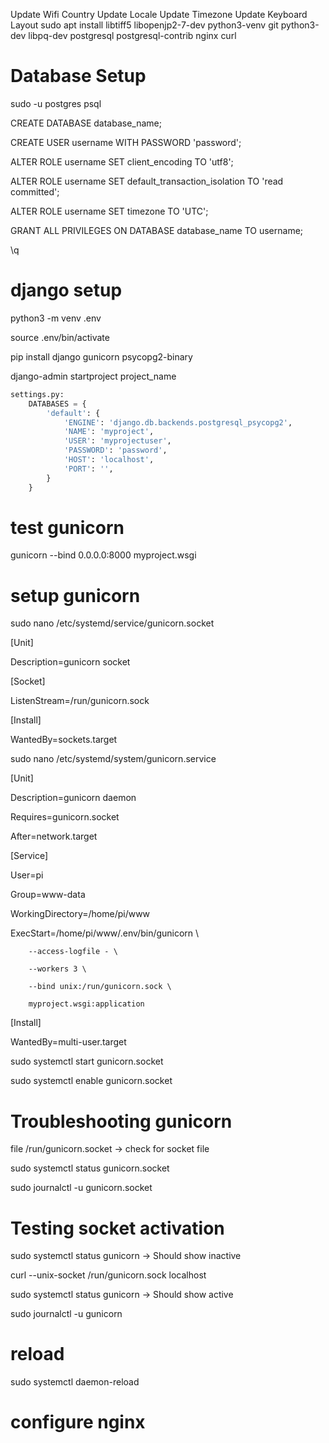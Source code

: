 Update Wifi Country
Update Locale
Update Timezone
Update Keyboard Layout
sudo apt install libtiff5 libopenjp2-7-dev python3-venv git python3-dev libpq-dev postgresql postgresql-contrib nginx curl

# Database Setup
sudo -u postgres psql

CREATE DATABASE database_name;

CREATE USER username WITH PASSWORD 'password';

ALTER ROLE username SET client_encoding TO 'utf8';

ALTER ROLE username SET default_transaction_isolation TO 'read committed';

ALTER ROLE username SET timezone TO 'UTC';

GRANT ALL PRIVILEGES ON DATABASE database_name TO username;

\q


# django setup
python3 -m venv .env

source .env/bin/activate

pip install django gunicorn psycopg2-binary


django-admin startproject project_name

```Python
settings.py:
	DATABASES = {
	    'default': {
	        'ENGINE': 'django.db.backends.postgresql_psycopg2',
	        'NAME': 'myproject',
	        'USER': 'myprojectuser',
	        'PASSWORD': 'password',
	        'HOST': 'localhost',
	        'PORT': '',
	    }
	}
```

# test gunicorn
gunicorn --bind 0.0.0.0:8000 myproject.wsgi

# setup gunicorn
sudo nano /etc/systemd/service/gunicorn.socket

[Unit]

Description=gunicorn socket

[Socket]

ListenStream=/run/gunicorn.sock

[Install]

WantedBy=sockets.target

sudo nano /etc/systemd/system/gunicorn.service

[Unit]

Description=gunicorn daemon

Requires=gunicorn.socket

After=network.target

[Service]

User=pi

Group=www-data

WorkingDirectory=/home/pi/www

ExecStart=/home/pi/www/.env/bin/gunicorn \

		--access-logfile - \
		
		--workers 3 \
		
		--bind unix:/run/gunicorn.sock \
		
		myproject.wsgi:application

[Install]

WantedBy=multi-user.target

sudo systemctl start gunicorn.socket

sudo systemctl enable gunicorn.socket

# Troubleshooting gunicorn
file /run/gunicorn.socket -> check for socket file

sudo systemctl status gunicorn.socket

sudo journalctl -u gunicorn.socket

# Testing socket activation
sudo systemctl status gunicorn -> Should show inactive

curl --unix-socket /run/gunicorn.sock localhost

sudo systemctl status gunicorn -> Should show active

sudo journalctl -u gunicorn

# reload
sudo systemctl daemon-reload

# configure nginx
